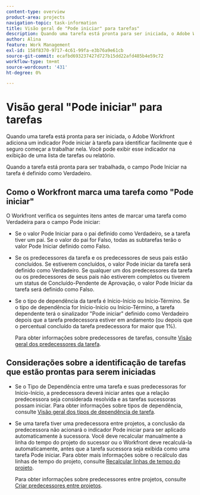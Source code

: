 ```yaml
---
content-type: overview
product-area: projects
navigation-topic: task-information
title: Visão geral de "Pode iniciar" para tarefas"
description: Quando uma tarefa está pronta para ser iniciada, o Adobe Workfront adiciona um indicador Pode iniciar à tarefa para identificar facilmente que é seguro começar a trabalhar nela. Você pode exibir esse indicador na exibição de uma lista de tarefas ou relatório.
author: Alina
feature: Work Management
exl-id: 158f8370-9717-4c61-99fa-e3b76a9e61cb
source-git-commit: ecafbd693237427d727b15dd22afd485b4e59c72
workflow-type: tm+mt
source-wordcount: '431'
ht-degree: 0%

---
```


# Visão geral &quot;Pode iniciar&quot; para tarefas

Quando uma tarefa está pronta para ser iniciada, o Adobe Workfront adiciona um indicador Pode iniciar à tarefa para identificar facilmente que é seguro começar a trabalhar nela. Você pode exibir esse indicador na exibição de uma lista de tarefas ou relatório.

Quando a tarefa está pronta para ser trabalhada, o campo Pode Iniciar na tarefa é definido como Verdadeiro.

## Como o Workfront marca uma tarefa como &quot;Pode iniciar&quot;

O Workfront verifica os seguintes itens antes de marcar uma tarefa como Verdadeira para o campo Pode iniciar:

* Se o valor Pode Iniciar para o pai definido como Verdadeiro, se a tarefa tiver um pai. Se o valor do pai for Falso, todas as subtarefas terão o valor Pode Iniciar definido como Falso.
* Se os predecessores da tarefa e os predecessores de seus pais estão concluídos. Se estiverem concluídos, o valor Pode iniciar da tarefa será definido como Verdadeiro. Se qualquer um dos predecessores da tarefa ou os predecessores de seus pais não estiverem completos ou tiverem um status de Concluído-Pendente de Aprovação, o valor Pode Iniciar da tarefa será definido como Falso.
* Se o tipo de dependência da tarefa é Início-Início ou Início-Término. Se o tipo de dependência for Início-Início ou Início-Término, a tarefa dependente terá o sinalizador &quot;Pode iniciar&quot; definido como Verdadeiro depois que a tarefa predecessora estiver em andamento (ou depois que o percentual concluído da tarefa predecessora for maior que 1%).

  Para obter informações sobre predecessores de tarefas, consulte [Visão geral dos predecessores da tarefa](../../../manage-work/tasks/use-prdcssrs/predecessors-overview.md).

## Considerações sobre a identificação de tarefas que estão prontas para serem iniciadas

* Se o Tipo de Dependência entre uma tarefa e suas predecessoras for Início-Início, a predecessora deverá iniciar antes que a relação predecessora seja considerada resolvida e as tarefas sucessoras possam iniciar. Para obter informações sobre tipos de dependência, consulte [Visão geral dos tipos de dependência de tarefa](../../../manage-work/tasks/use-prdcssrs/task-dependency-types.md).
* Se uma tarefa tiver uma predecessora entre projetos, a conclusão da predecessora não acionará o indicador Pode iniciar para ser aplicado automaticamente à sucessora. Você deve recalcular manualmente a linha do tempo do projeto do sucessor ou o Workfront deve recalculá-la automaticamente, antes que a tarefa sucessora seja exibida como uma tarefa Pode iniciar. Para obter mais informações sobre o recálculo das linhas de tempo do projeto, consulte [Recalcular linhas de tempo do projeto](../../../manage-work/projects/manage-projects/recalculate-project-timeline.md).

  Para obter informações sobre predecessores entre projetos, consulte [Criar predecessores entre projetos](../../../manage-work/tasks/use-prdcssrs/cross-project-predecessors.md).
